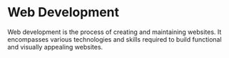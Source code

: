# Web Development
Web development is the process of creating and maintaining websites. It encompasses various technologies and skills required to build functional and visually appealing websites.